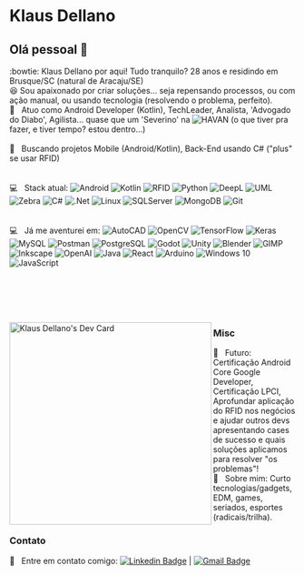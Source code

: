# Klaus Dellano

## Olá pessoal 👋

:bowtie: Klaus Dellano por aqui! Tudo tranquilo? 28 anos e residindo em Brusque/SC (natural de Aracaju/SE)<br/>
:satisfied: Sou apaixonado por criar soluções... seja repensando processos, ou com ação manual, ou usando tecnologia (resolvendo o problema, perfeito).<br/>
 :rocket:  &nbsp; Atuo como Android Developer (Kotlin), TechLeader, Analista, 'Advogado do Diabo', Agilista... quase que um 'Severino' na <img alt="HAVAN" src="https://img.shields.io/badge/HAVAN-%230F1689.svg?&style=for-the-badge&logo=hugo&logoColor=white"/> (o que tiver pra fazer, e tiver tempo? estou dentro...)
 <br/><br/> :purple_heart: &nbsp; Buscando projetos Mobile (Android/Kotlin), Back-End usando C# ("plus" se usar RFID)
 <br/><br/><br/> :computer: &nbsp; Stack atual: 
<img alt="Android" src="https://img.shields.io/badge/Android-3DDC84?style=for-the-badge&logo=android&logoColor=white" />
<img alt="Kotlin" src="https://img.shields.io/badge/kotlin-%230095D5.svg?&style=for-the-badge&logo=kotlin&logoColor=white"/>
<img alt="RFID" src="https://img.shields.io/badge/Rfid-%23e6e6fa.svg?&style=for-the-badge&logo=sonarsource&logoColor=black"/>
<img alt="Python" src="https://img.shields.io/badge/python-%2314354C.svg?&style=for-the-badge&logo=python&logoColor=white"/>
<img alt="DeepL" src="https://img.shields.io/badge/DeepL-0F2B46?logo=deepl&logoColor=fff&style=for-the-badge"/>
<img alt="UML" src="https://img.shields.io/badge/UML-FABD14?logo=uml&logoColor=000&style=for-the-badge"/>
<img alt="Zebra" src="https://img.shields.io/badge/Zebra%20Technologies-000?logo=zebratechnologies&logoColor=fff&style=for-the-badge"/>
<img alt="C#" src="https://img.shields.io/badge/c%23-%23239120.svg?&style=for-the-badge&logo=c-sharp&logoColor=white"/>
<img alt=".Net" src="https://img.shields.io/badge/.NET-5C2D91?style=for-the-badge&logo=.net&logoColor=white"/>
<img alt="Linux" src="https://img.shields.io/badge/Linux-%23FCC624?style=for-the-badge&logo=linux&logoColor=black" />
<img alt="SQLServer" src ="https://img.shields.io/badge/SQL%20Sever-CC2927?style=for-the-badge&logo=microsoft%20sql%20server&logoColor=white"/>
<img alt="MongoDB" src ="https://img.shields.io/badge/MongoDB-%234ea94b.svg?&style=for-the-badge&logo=mongodb&logoColor=white"/>
<img alt="Git" src="https://img.shields.io/badge/git-%23F05033.svg?&style=for-the-badge&logo=git&logoColor=white"/>
 <br/><br/><br/> :computer: &nbsp; Já me aventurei em: 
<img alt="AutoCAD" src="https://img.shields.io/badge/AutoCAD-E51050?style=for-the-badge&logo=autocad&logoColor=fff" />
<img alt="OpenCV" src="https://img.shields.io/badge/opencv-%23white.svg?&style=for-the-badge&logo=opencv&logoColor=white"/>
<img alt="TensorFlow" src="https://img.shields.io/badge/TensorFlow-FF6F00?logo=tensorflow&logoColor=fff&style=for-the-badge"/>
<img alt="Keras" src="https://img.shields.io/badge/Keras-D00000?logo=keras&logoColor=fff&style=for-the-badge"/>
<img alt="MySQL" src="https://img.shields.io/badge/MySQL-4479A1?logo=mysql&logoColor=fff&style=for-the-badge"/>
<img alt="Postman" src="https://img.shields.io/badge/Postman-FF6C37?logo=postman&logoColor=fff&style=for-the-badge"/>
<img alt="PostgreSQL" src="https://img.shields.io/badge/PostgreSQL-4169E1?logo=postgresql&logoColor=fff&style=for-the-badge"/>
<img alt="Godot" src="https://img.shields.io/badge/Godot%20Engine-478CBF?logo=godotengine&logoColor=fff&style=for-the-badge"/>
<img alt="Unity" src="https://img.shields.io/badge/Unity-FFF?logo=unity&logoColor=000&style=for-the-badge"/>
<img alt="Blender" src="https://img.shields.io/badge/Blender-E87D0D?logo=blender&logoColor=fff&style=for-the-badge"/>
<img alt="GIMP" src="https://img.shields.io/badge/GIMP-5C5543?logo=gimp&logoColor=fff&style=for-the-badge"/>
<img alt="Inkscape" src="https://img.shields.io/badge/Inkscape-000?logo=inkscape&logoColor=fff&style=for-the-badge"/>
<img alt="OpenAI" src="https://img.shields.io/badge/OpenAI-412991?logo=openai&logoColor=fff&style=for-the-badge"/>
<img alt="Java" src="https://img.shields.io/badge/java-%23ED8B00.svg?&style=for-the-badge&logo=java&logoColor=white"/>
<img alt="React" src="https://img.shields.io/badge/react-%2320232a.svg?&style=for-the-badge&logo=react&logoColor=%2361DAFB"/>
<img alt="Arduino" src="https://img.shields.io/badge/-Arduino-00979D?style=for-the-badge&logo=Arduino&logoColor=white"/>
<img alt="Windows 10" src="https://img.shields.io/badge/Windows-0078D6?style=for-the-badge&logo=windows&logoColor=white" />
<img alt="JavaScript" src="https://img.shields.io/badge/javascript-%23323330.svg?&style=for-the-badge&logo=javascript&logoColor=%23F7DF1E"/>


<br/><br/><br/><br/>

<a href="https://app.daily.dev/klausdell"><img align="left" src="https://api.daily.dev/devcards/v2/ZcR-6Ci7Q.png?type=default&r=6xv" width="356" alt="Klaus Dellano's Dev Card"/></a>
 
 ### Misc
 
 :dart: &nbsp; Futuro: Certificação Android Core Google Developer, Certificação LPCI, Aprofundar aplicação do RFID nos negócios e ajudar outros devs apresentando cases de sucesso e quais soluções aplicamos para resolver "os problemas"!
 <br/> 💬  &nbsp; Sobre mim: Curto tecnologias/gadgets, EDM, games, seriados, esportes (radicais/trilha).
 
 ### Contato
 :email: &nbsp; Entre em contato comigo: [![Linkedin Badge](https://img.shields.io/badge/LinkedIn-klaus--dellano-blue)](https://www.linkedin.com/in/klaus-dellano/) 
| 
[![Gmail Badge](https://img.shields.io/badge/-klaus.dd.sa@gmail.com-c14438?style=flat-square&logo=Gmail&logoColor=white&link=mailto:klaus.dd.sa@gmail.com)](mailto:klaus.dd.sa@gmail.com)
